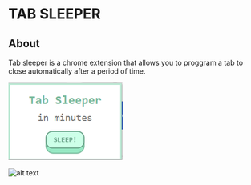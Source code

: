 # TAB SLEEPER

## About
Tab sleeper is a chrome extension that allows you to proggram a tab to close automatically after a period of time.

![alt text](https://github.com/flnacif/tab-sleeper/blob/main/img/sleep.png?raw=true)

![alt text](https://github.com/flnacif/tab-sleeper/blob/main/img/canel-sleep.png?raw=true)
